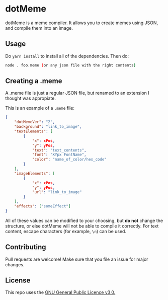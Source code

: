 # dotMeme

dotMeme is a meme compiler. It allows you to create memes using JSON, and compile them into an image.

## Usage
Do `yarn install` to install all of the dependencies. Then do:

```bash
node . foo.meme (or any json file with the right contents)
```

## Creating a .meme
A .meme file is just a regular JSON file, but renamed to an extension I thought was appropiate.

This is an example of a `.meme` file:
```json
{
    "dotMemeVer": "2",
    "background": "link_to_image",
    "textElements": [
        {
            "x": xPos,
            "y": yPos,
            "text": "text_contents",
            "font": "XYpx FontName",
            "color": "name_of_color/hex_code"
        }
    ],
    "imageElements": [
        {
            "x": xPos,
            "y": yPos,
            "url": "link_to_image"
        }
    ],
    "effects": ["someEffect"]
}
```

All of these values can be modified to your choosing, but **do not** change the structure, or else dotMeme will not be able to compile it correctly. For text content, escape characters (for example, `\n`) can be used.


## Contributing
Pull requests are welcome! Make sure that you file an issue for major changes.


## License
This repo uses the [GNU General Public Licence v3.0.](https://www.gnu.org/licenses/gpl-3.0.en.html)
